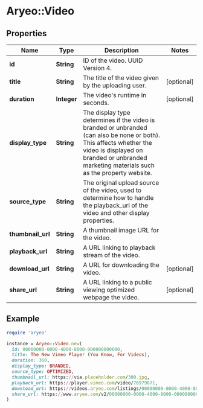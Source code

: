 # Aryeo::Video

## Properties

| Name | Type | Description | Notes |
| ---- | ---- | ----------- | ----- |
| **id** | **String** | ID of the video. UUID Version 4. |  |
| **title** | **String** | The title of the video given by the uploading user. | [optional] |
| **duration** | **Integer** | The video&#39;s runtime in seconds. | [optional] |
| **display_type** | **String** | The display type determines if the video is branded or unbranded (can also be none or both). This affects whether the video is displayed on branded or unbranded marketing materials such as the property website. |  |
| **source_type** | **String** | The original upload source of the video, used to determine how to handle the playback_url of the video and other display properties.  |  |
| **thumbnail_url** | **String** | A thumbnail image URL for the video. |  |
| **playback_url** | **String** | A URL linking to playback stream of the video. |  |
| **download_url** | **String** | A URL for downloading the video. | [optional] |
| **share_url** | **String** | A URL linking to a public viewing optimized webpage the video. | [optional] |

## Example

```ruby
require 'aryeo'

instance = Aryeo::Video.new(
  id: 00000000-0000-4000-8000-000000000000,
  title: The New Vimeo Player (You Know, For Videos),
  duration: 360,
  display_type: BRANDED,
  source_type: OPTIMIZED,
  thumbnail_url: https://via.placeholder.com/300.jpg,
  playback_url: https://player.vimeo.com/video/76979871,
  download_url: https://videos.aryeo.com/listings/00000000-0000-4000-8000-000000000000/00000000-0000-4000-8000-000000000000.mp4,
  share_url: https://www.aryeo.com/v2/00000000-0000-4000-8000-000000000000/videos/1
)
```

